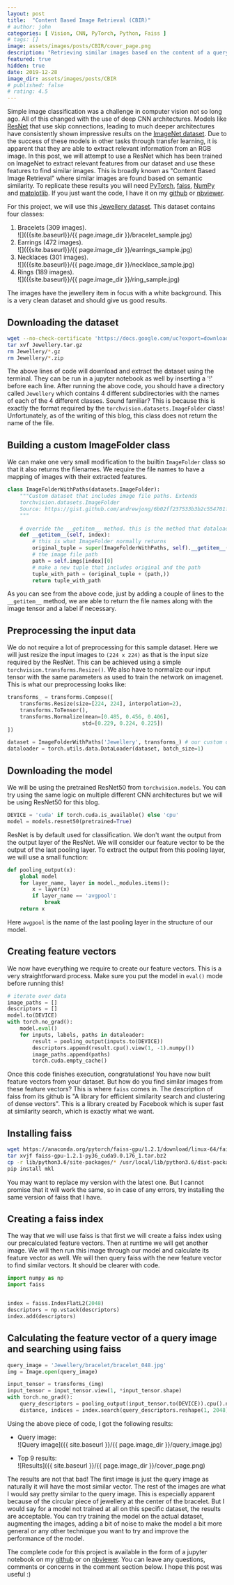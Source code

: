 ```yaml
---
layout: post
title:  "Content Based Image Retrieval (CBIR)"
# author: john
categories: [ Vision, CNN, PyTorch, Python, Faiss ]
# tags: []
image: assets/images/posts/CBIR/cover_page.png
description: "Retrieving similar images based on the content of a query image"
featured: true
hidden: true
date: 2019-12-28
image_dir: assets/images/posts/CBIR
# published: false 
# rating: 4.5 
---
```


Simple image classification was a challenge in computer vision not so long ago. All of this changed with the use of deep CNN architectures. Models like [ResNet](https://arxiv.org/abs/1512.03385) that use skip connections, leading to much deeper architectures have consistently shown impressive results on the [ImageNet dataset](http://www.image-net.org/). Due to the success of these models in other tasks through transfer learning, it is apparent that they are able to extract relevant information from an RGB image. In this post, we will attempt to use a ResNet which has been trained on ImageNet to extract relevant features from our dataset and use these features to find similar images. This is broadly known as "Content Based Image Retrieval" where similar images are found based on semantic similarity. To replicate these results you will need [PyTorch](https://pytorch.org), [faiss](https://github.com/facebookresearch/faiss), [NumPy](https://numpy.org/) and [matplotlib](https://matplotlib.org/). If you just want the code, I have it on my [github](https://github.com/aniketSanap/CBIR/blob/master/CBIR.ipynb) or [nbviewer](https://nbviewer.jupyter.org/github/aniketSanap/CBIR/blob/master/CBIR.ipynb).

For this project, we will use this [Jewellery dataset](https://drive.google.com/file/d/0B4KI-B-t3wTjbElMTS1DVldQUnc/view). This dataset contains four classes:
1. Bracelets (309 images).<br>
![]({{site.baseurl}}/{{ page.image_dir }}/bracelet_sample.jpg)
2. Earrings (472 images).<br>
![]({{site.baseurl}}/{{ page.image_dir }}/earrings_sample.jpg)
3. Necklaces (301 images).<br>
![]({{site.baseurl}}/{{ page.image_dir }}/necklace_sample.jpg)
4. Rings (189 images).<br>
![]({{site.baseurl}}/{{ page.image_dir }}/ring_sample.jpg)


The images have the jewellery item in focus with a white background. This is a very clean dataset and should give us good results. 

## Downloading the dataset

```bash
wget --no-check-certificate 'https://docs.google.com/uc?export=download&id=0B4KI-B-t3wTjbElMTS1DVldQUnc' -O Jewellery.tar.gz
tar xvf Jewellery.tar.gz
rm Jewellery/*.gz
rm Jewellery/*.zip
```

The above lines of code will download and extract the dataset using the terminal. They can be run in a jupyter notebook as well by inserting a '!' before each line. After running the above code, you should have a directory called `Jewellery` which contains 4 different subdirectories with the names of each of the 4 different classes. Sound familiar? This is because this is exactly the format required by the `torchvision.datasets.ImageFolder` class! Unfortunately, as of the writing of this blog, this class does not return the name of the file. 

## Building a custom ImageFolder class

We can make one very small modification to the builtin `ImageFolder` class so that it also returns the filenames. We require the file names to have a mapping of images with their extracted features.

```python
class ImageFolderWithPaths(datasets.ImageFolder):
    """Custom dataset that includes image file paths. Extends
    torchvision.datasets.ImageFolder
    Source: https://gist.github.com/andrewjong/6b02ff237533b3b2c554701fb53d5c4d
    """
    
    # override the __getitem__ method. this is the method that dataloader calls
    def __getitem__(self, index):
        # this is what ImageFolder normally returns 
        original_tuple = super(ImageFolderWithPaths, self).__getitem__(index)
        # the image file path
        path = self.imgs[index][0]
        # make a new tuple that includes original and the path
        tuple_with_path = (original_tuple + (path,))
        return tuple_with_path
```

As you can see from the above code, just by adding a couple of lines to the `__getitem__` method, we are able to return the file names along with the image tensor and a label if necessary.

## Preprocessing the input data

We do not require a lot of preprocessing for this sample dataset. Here we will just resize the input images to `(224 x 224)` as that is the input size required by the ResNet. This can be achieved using a simple `torchvision.transforms.Resize()`. We also have to normalize our input tensor with the same parameters as used to train the network on imagenet. This is what our preprocessing looks like: <br>
```python
transforms_ = transforms.Compose([
    transforms.Resize(size=[224, 224], interpolation=2),
    transforms.ToTensor(),
    transforms.Normalize(mean=[0.485, 0.456, 0.406],
                        std=[0.229, 0.224, 0.225])
])

dataset = ImageFolderWithPaths('Jewellery', transforms_) # our custom dataset
dataloader = torch.utils.data.DataLoader(dataset, batch_size=1)
```

## Downloading the model

We will be using the pretrained ResNet50 from `torchvision.models`. You can try using the same logic on multiple different CNN architectures but we will be using ResNet50 for this blog.

```python
DEVICE = 'cuda' if torch.cuda.is_available() else 'cpu'
model = models.resnet50(pretrained=True)
```

ResNet is by default used for classification. We don't want the output from the output layer of the ResNet. We will consider our feature vector to be the output of the last pooling layer. To extract the output from this pooling layer, we will use a small function:

```python
def pooling_output(x):
    global model
    for layer_name, layer in model._modules.items():
        x = layer(x)
        if layer_name == 'avgpool':
            break
    return x
```

Here `avgpool` is the name of the last pooling layer in the structure of our model.

## Creating feature vectors

We now have everything we require to create our feature vectors. This is a very straightforward process. Make sure you put the model in `eval()` mode before running this!

```python
# iterate over data
image_paths = []
descriptors = []
model.to(DEVICE)
with torch.no_grad():
    model.eval()
    for inputs, labels, paths in dataloader:
        result = pooling_output(inputs.to(DEVICE))
        descriptors.append(result.cpu().view(1, -1).numpy())
        image_paths.append(paths)
        torch.cuda.empty_cache()
```

Once this code finishes execution, congratulations! You have now built feature vectors from your dataset. But how do you find similar images from these feature vectors? This is where `faiss` comes in. The description of faiss from its github is "A library for efficient similarity search and clustering of dense vectors". This is a library created by Facebook which is super fast at similarity search, which is exactly what we want. 

## Installing faiss

```bash
wget https://anaconda.org/pytorch/faiss-gpu/1.2.1/download/linux-64/faiss-gpu-1.2.1-py36_cuda9.0.176_1.tar.bz2
tar xvjf faiss-gpu-1.2.1-py36_cuda9.0.176_1.tar.bz2
cp -r lib/python3.6/site-packages/* /usr/local/lib/python3.6/dist-packages/
pip install mkl
```

You may want to replace my version with the latest one. But I cannot promise that it will work the same, so in case of any errors, try installing the same version of faiss that I have.

## Creating a faiss index

The way that we will use faiss is that first we will create a faiss index using our precalculated feature vectors. Then at runtime we will get another image. We will then run this image through our model and calculate its feature vector as well. We will then query faiss with the new feature vector to find similar vectors. It should be clearer with code.

```python
import numpy as np
import faiss


index = faiss.IndexFlatL2(2048)
descriptors = np.vstack(descriptors)
index.add(descriptors)
```

## Calculating the feature vector of a query image and searching using faiss

```python
query_image = 'Jewellery/bracelet/bracelet_048.jpg'
img = Image.open(query_image)

input_tensor = transforms_(img)
input_tensor = input_tensor.view(1, *input_tensor.shape)
with torch.no_grad():
    query_descriptors = pooling_output(input_tensor.to(DEVICE)).cpu().numpy()
    distance, indices = index.search(query_descriptors.reshape(1, 2048), 9)
```

Using the above piece of code, I got the following results:<br>
- Query image:<br>
![Query image]({{ site.baseurl }}/{{ page.image_dir }}/query_image.jpg)

- Top 9 results:<br>
![Results]({{ site.baseurl }}/{{ page.image_dir }}/cover_page.png)

The results are not that bad! The first image is just the query image as naturally it will have the most similar vector. The rest of the images are what I would say pretty similar to the query image. This is especially apparent because of the circular piece of jewellery at the center of the bracelet. But I would say for a model not trained at all on this specific dataset, the results are acceptable. You can try training the model on the actual dataset, augmenting the images, adding a bit of noise to make the model a bit more general or any other technique you want to try and improve the performance of the model. 


The complete code for this project is available in the form of a jupyter notebook on my [github](https://github.com/aniketSanap/CBIR/blob/master/CBIR.ipynb) or on [nbviewer](https://nbviewer.jupyter.org/github/aniketSanap/CBIR/blob/master/CBIR.ipynb). You can leave any questions, comments or concerns in the comment section below. I hope this post was useful :)